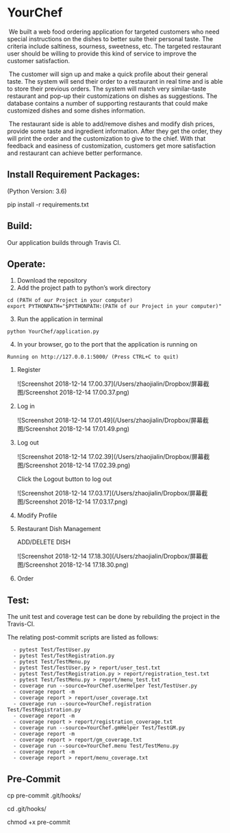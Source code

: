 # YourChef

​	We built a web food ordering application for targeted customers who need special instructions on the dishes to better suite their personal taste. The criteria include saltiness, sourness, sweetness, etc.  The targeted restaurant user should be willing to provide this kind of service to improve the customer satisfaction. 

​	The customer will sign up and make a quick profile about their general taste. The system will send their order to a restaurant in real time and is able to store their previous orders. The system will match very similar-taste restaurant and pop-up their customizations on dishes as suggestions. The database contains a number of supporting restaurants that could make customized dishes and some dishes information. 

​	The restaurant side is able to add/remove dishes and modify dish prices, provide some taste and ingredient information. After they get the order, they will print the order and the customization to give to the chief. With that feedback and easiness of customization, customers get more satisfaction and restaurant can achieve better performance.

## Install Requirement Packages: 

(Python Version: 3.6)

pip install -r requirements.txt
## Build:
Our application builds through Travis CI.

## Operate:
1. Download the repository 
2. Add the project path to python’s work directory
```
cd (PATH of our Project in your computer)
export PYTHONPATH="$PYTHONPATH:(PATH of our Project in your computer)"
```
3. Run the application in terminal
```
python YourChef/application.py
```
4. In your browser, go to the port that the application is running on

```
Running on http://127.0.0.1:5000/ (Press CTRL+C to quit)
```

1. Register

   ![Screenshot 2018-12-14 17.00.37](/Users/zhaojialin/Dropbox/屏幕截图/Screenshot 2018-12-14 17.00.37.png)

2. Log in

   ![Screenshot 2018-12-14 17.01.49](/Users/zhaojialin/Dropbox/屏幕截图/Screenshot 2018-12-14 17.01.49.png)

3. Log out

   ![Screenshot 2018-12-14 17.02.39](/Users/zhaojialin/Dropbox/屏幕截图/Screenshot 2018-12-14 17.02.39.png)

   Click the Logout button to log out

   ![Screenshot 2018-12-14 17.03.17](/Users/zhaojialin/Dropbox/屏幕截图/Screenshot 2018-12-14 17.03.17.png)

4. Modify Profile

5. Restaurant Dish Management

   ADD/DELETE DISH

   ![Screenshot 2018-12-14 17.18.30](/Users/zhaojialin/Dropbox/屏幕截图/Screenshot 2018-12-14 17.18.30.png)

6. Order

## Test:

The unit test and coverage test can be done by rebuilding the project in the Travis-CI.

The relating post-commit scripts are listed as follows:

```
  - pytest Test/TestUser.py
  - pytest Test/TestRegistration.py
  - pytest Test/TestMenu.py
  - pytest Test/TestUser.py > report/user_test.txt
  - pytest Test/TestRegistration.py > report/registration_test.txt
  - pytest Test/TestMenu.py > report/menu_test.txt
  - coverage run --source=YourChef.userHelper Test/TestUser.py
  - coverage report -m
  - coverage report > report/user_coverage.txt
  - coverage run --source=YourChef.registration Test/TestRegistration.py
  - coverage report -m
  - coverage report > report/registration_coverage.txt
  - coverage run --source=YourChef.gmHelper Test/TestGM.py
  - coverage report -m
  - coverage report > report/gm_coverage.txt
  - coverage run --source=YourChef.menu Test/TestMenu.py
  - coverage report -m
  - coverage report > report/menu_coverage.txt
```

## Pre-Commit

cp pre-commit .git/hooks/

cd .git/hooks/

chmod +x pre-commit

